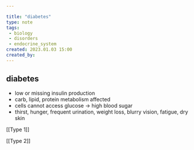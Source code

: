 ```yaml
---

title: "diabetes"
type: note
tags:
 - biology
 - disorders
 - endocrine_system
created: 2023.01.03 15:00
created_by: 
---
```

## diabetes

- low or missing insulin production
- carb, lipid, protein metabolism affected
- cells cannot access glucose → high blood sugar
- thirst, hunger, frequent urination, weight loss, blurry vision, fatigue, dry skin

[[Type 1]]

[[Type 2]]